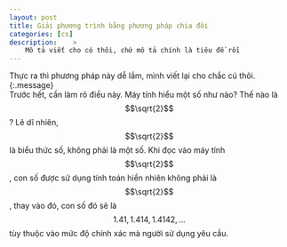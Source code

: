 ```yaml
---
layout: post
title: Giải phương trình bằng phương pháp chia đôi
categories: [cs]
description:    >
    Mô tả viết cho có thôi, chứ mô tả chính là tiêu đề rồi
---
```

Thực ra thì phương pháp này dễ lắm, mình viết lại cho chắc cú thôi.{:.message}  
Trước hết, cần làm rõ điều này. Máy tính hiểu một số như nào? Thế nào là $$\sqrt{2}$$? Lẽ dĩ nhiên, $$\sqrt{2}$$ là biểu thức số, không phải là một số. Khi đọc vào máy tính $$\sqrt{2}$$, con số được sử dụng tính toán hiển nhiên không phải là $$\sqrt{2}$$, thay vào đó, con số đó sẽ là $$1.41,1.414,1.4142,...$$ tùy thuộc vào mức độ chính xác mà người sử dụng yêu cầu. 